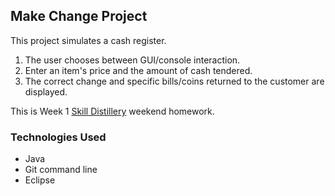 ## Make Change Project

This project simulates a cash register.  
1. The user chooses between GUI/console interaction.
2. Enter an item's price and the amount of cash tendered. 
3. The correct change and specific bills/coins returned to the customer are displayed.

This is Week 1 [Skill Distillery](http://skilldistillery.com) weekend homework.

### Technologies Used
* Java
* Git command line
* Eclipse